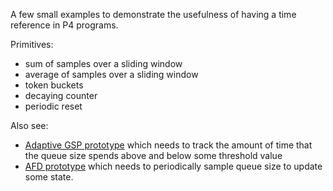 
A few small examples to demonstrate the usefulness of having a
time reference in P4 programs.

Primitives:
* sum of samples over a sliding window
* average of samples over a sliding window
* token buckets
* decaying counter
* periodic reset

Also see:
* [Adaptive GSP prototype](/AQM/GSP/adaptive-gsp-prototype.p4) which
  needs to track the amount of time that the queue size spends
  above and below some threshold value
* [AFD prototype](https://github.com/PIFO-TM/ns3-bmv2/blob/master/traffic-control/examples/p4-src/afd/afd.p4)
  which needs to periodically sample queue size to update some state.

